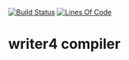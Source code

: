 [![Build Status](https://github.com/writer4/compiler/workflows/CI/badge.svg)](https://github.com/writer4/compiler/actions)
[![Lines Of Code](https://tokei.rs/b1/github/writer4/compiler?category=code)](https://github.com/writer4/compiler)

# writer4 compiler
